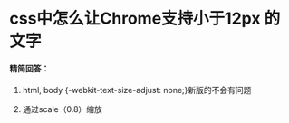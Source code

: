 # css中怎么让Chrome支持小于12px 的文字

#### 精简回答：

1. html, body {-webkit-text-size-adjust: none;}新版的不会有问题

2. 通过scale（0.8）缩放


